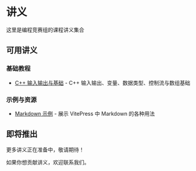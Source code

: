 # 讲义

这里是编程竞赛组的课程讲义集合

## 可用讲义

### 基础教程

 - [C++ 输入输出与基础](/handouts/lesson1-cpp-2025) - C++ 输入输出、变量、数据类型、控制流与数组基础

### 示例与资源

 - [Markdown 示例](/handouts/markdown-examples) - 展示 VitePress 中 Markdown 的各种用法

## 即将推出

更多讲义正在准备中，敬请期待！

如果你想贡献讲义，欢迎联系我们。


